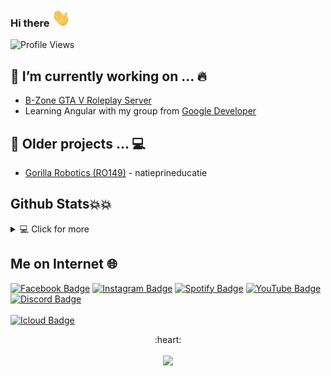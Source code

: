 ### Hi there <img src="https://raw.githubusercontent.com/ABSphreak/ABSphreak/master/gifs/Hi.gif" width="30px">

![Profile Views](https://komarev.com/ghpvc/?username=robertnitu02&color=blue)

## 🔭 I’m currently working on ... :fire: <br/>
   * [B-Zone GTA V Roleplay Server](https://github.com/B-Zone-GTA-V)
   * Learning Angular with my group from [Google Developer](https://github.com/gdsc-uvt)
   
## 🚀 Older projects ... 💻 <br/>
   * [Gorilla Robotics (RO149)](https://github.com/robertnitu02/gorilla_robotics) - natieprineducatie
   
## Github Stats:boom::boom:

<details> 
  <summary>💻 Click for more</summary>
  <br/>
    <img alt="Robert Nițu's Github Stats" src="https://github-readme-stats.vercel.app/api?username=robertnitu02&show_icons=true&count_private=true&theme=radical&hide_border=true&bg_color=0D1117" />
  <img alt="Robert Nițu's Top Languages" src="https://github-readme-stats.vercel.app/api/top-langs/?username=robertnitu02&langs_count=10&layout=compact&theme=radical&hide_border=true&bg_color=0D1117" />
  <br/>
</details>

## Me on Internet :globe_with_meridians:

[![Facebook Badge](https://img.shields.io/badge/-Facebook-3b5998?style=flat&logo=Facebook&logoColor=white)](https://www.facebook.com/robert.nitu02)
[![Instagram Badge](https://img.shields.io/badge/-Instagram-C13584?style=flat&logo=Instagram&logoColor=white)](https://www.instagram.com/robert.nitu02/)
[![Spotify Badge](https://img.shields.io/badge/-Spotify-1DB954?style=flat&logo=Spotify&logoColor=white)](https://open.spotify.com/user/212i6ytai3anzxfgtcn5wyawq?si=hJ2pYQOQQIasjvkvC9Pb6Q)
[![YouTube Badge](https://img.shields.io/badge/-YouTube-FF0000?style=flat&logo=YouTube&logoColor=white)](https://www.youtube.com/user/reddplaguementosan)
[![Discord Badge](https://img.shields.io/badge/-Mentosan_9798-3b5998?style=flat&logo=Discord&logoColor=white)](https://www.discord.com)
<br/><br/>
[![Icloud Badge](https://img.shields.io/badge/-robert.nitu02@icloud.com-7D7D7D?style=flat&logo=iCloud&logoColor=white)](mailto:robert.niut02@icloud.com "Connect via Email")


<p align="center">
  :heart:
  <br />
  <br />
  <img src="https://media.giphy.com/media/jpVnC65DmYeyRL4LHS/giphy.gif" width="20%">
</p>
